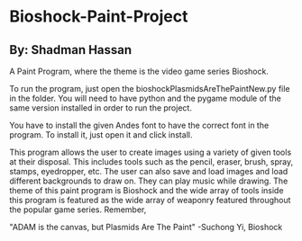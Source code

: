 # Bioshock-Paint-Project

## By: Shadman Hassan

A Paint Program, where the theme is the video game series Bioshock.

To run the program, just open the bioshockPlasmidsAreThePaintNew.py file in the folder. You will need to have python and the pygame
module of the same version installed in order to run the project.

You have to install the given Andes font to have the correct font in the program. To install it, just open it and click install.    

This program allows the user to create images using a variety of given tools at their disposal. This includes tools such as the pencil,
eraser, brush, spray, stamps, eyedropper, etc. The user can also save and load images and load different backgrounds to draw on. They
can play music while drawing. The theme of this paint program is Bioshock and the wide array of tools inside this program is featured as
the wide array of weaponry featured throughout the popular game series. Remember,

"ADAM is the canvas, but Plasmids Are The Paint"
    -Suchong Yi, Bioshock

